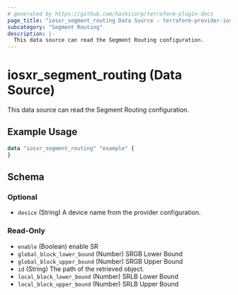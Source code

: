 ```yaml
---
# generated by https://github.com/hashicorp/terraform-plugin-docs
page_title: "iosxr_segment_routing Data Source - terraform-provider-iosxr"
subcategory: "Segment Routing"
description: |-
  This data source can read the Segment Routing configuration.
---
```


# iosxr_segment_routing (Data Source)

This data source can read the Segment Routing configuration.

## Example Usage

```terraform
data "iosxr_segment_routing" "example" {
}
```

<!-- schema generated by tfplugindocs -->
## Schema

### Optional

- `device` (String) A device name from the provider configuration.

### Read-Only

- `enable` (Boolean) enable SR
- `global_block_lower_bound` (Number) SRGB Lower Bound
- `global_block_upper_bound` (Number) SRGB Upper Bound
- `id` (String) The path of the retrieved object.
- `local_block_lower_bound` (Number) SRLB Lower Bound
- `local_block_upper_bound` (Number) SRLB Upper Bound
